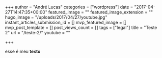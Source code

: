 +++
author = "André Lucas"
categories = ["wordpress"]
date = "2017-04-27T14:47:35+00:00"
featured_image = ""
featured_image_extension = ""
hugo_image = "/uploads/2017/04/27/youtube.jpg"
instant_articles_submission_id = []
mvp_featured_image = []
mvp_post_template = []
post_views_count = []
tags = ["legal"]
title = "Teste 2"
url = "/teste-2/"
youtube = ""

+++


esse é meu **texto**